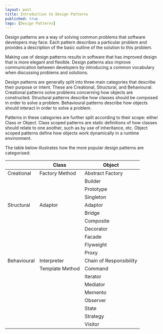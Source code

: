 ```yaml
---
layout: post
title: Introduction to Design Patterns
published: true
tags: [Design Patterns]
---
```


Design patterns are a way of solving common problems that software developers may face. Each pattern describes a particular problem and provides a description of the basic outline of the  solution to this problem.

Making use of design patterns results in software that has improved design that is more elegant and flexible. Design patterns also improve communication between developers by introducing a common vocabulary when discussing problems and solutions.

Design patterns are generally split into three main categories that describe their purpose or intent. These are Creational, Structural, and Behavioural. Creational patterns solve problems concerning how objects are constructed. Structural patterns describe how classes should be composed in order to solve a problem. Behavioural patterns describe how objects should interact in order to solve a problem.

Patterns in these categories are further split according to their scope: either Class or Object. Class scoped patterns are static definitions of how classes should relate to one another, such as by use of inheritance, etc. Object scoped patterns define how objects work dynamically in a runtime environment.

The table below illustrates how the more popular design patterns are categorised:

|             | Class           | Object                  |
|-------------|-----------------|-------------------------|
| Creational  | Factory Method  | Abstract Factory        |
|             |                 | Builder                 |
|             |                 | Prototype               |
|             |                 | Singleton               |
| Structural  | Adaptor         | Adaptor                 |
|             |                 | Bridge                  |
|             |                 | Composite               |
|             |                 | Decorator               |
|             |                 | Facade                  |
|             |                 | Flyweight               |
|             |                 | Proxy                   |
| Behavioural | Interpreter     | Chain of Responsibility |
|             | Template Method | Command                 |
|             |                 | Iterator                |
|             |                 | Mediator                |
|             |                 | Memento                 |
|             |                 | Observer                |
|             |                 | State                   |
|             |                 | Strategy                |
|             |                 | Visitor                 |
